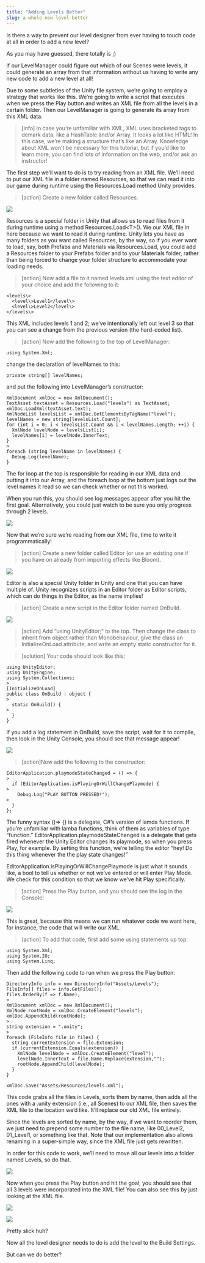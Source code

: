 ```yaml
---
title: "Adding Levels Better"
slug: a-whole-new-level-better
---
```


Is there a way to prevent our level designer from ever having to touch code at all in order to add a new level?

As you may have guessed, there totally is ;)

If our LevelManager could figure out which of our Scenes were levels, it could generate an array from that information without us having to write any new code to add a new level at all!

Due to some subtleties of the Unity file system, we’re going to employ a strategy that works like this. We’re going to write a script that executes when we press the Play button and writes an XML file from all the levels in a certain folder. Then our LevelManager is going to generate its array from this XML data.

>[info]
>In case you’re unfamiliar with XML, XML uses bracketed tags to demark data, like a HashTable and/or Array. It looks a lot like HTML! In this case, we’re making a structure that’s like an Array. Knowledge about XML won’t be necessary for this tutorial, but if you’d like to learn more, you can find lots of information on the web, and/or ask an instructor!

The first step we’ll want to do is to try reading from an XML file. We’ll need to put our XML file in a folder named Resources, so that we can read it into our game during runtime using the Resources.Load method Unity provides.

>[action]
>Create a new folder called Resources.

![](../media/image111.png)

Resources is a special folder in Unity that allows us to read files from it during runtime using a method Resources.Load&lt;T&gt;(). We our XML file in here because we want to read it during runtime. Unity lets you have as many folders as you want called Resources, by the way, so if you ever want to load, say, both Prefabs and Materials via Resources.Load, you could add a Resources folder to your Prefabs folder and to your Materials folder, rather than being forced to change your folder structure to accommodate your loading needs.

>[action]
>Now add a file to it named levels.xml using the text editor of your choice and add the following to it:
>
```
<levels\>
  <level\>Level1</level\>
  <level\>Level2</level\>
</levels\>
```

This XML includes levels 1 and 2; we’ve intentionally left out level 3 so that you can see a change from the previous version (the hard-coded list).

>[action]
>Now add the following to the top of LevelManager:
>
```
using System.Xml;
```
>
change the declaration of levelNames to this:
>
```
private string[] levelNames;
```
>
and put the following into LevelManager’s constructor:
>
```
XmlDocument xmlDoc = new XmlDocument();
TextAsset textAsset = Resources.Load("levels") as TextAsset;
xmlDoc.LoadXml(textAsset.text);
XmlNodeList levelsList = xmlDoc.GetElementsByTagName("level");
levelNames = new string[levelsList.Count];
for (int i = 0; i < levelsList.Count && i < levelNames.Length; ++i) {
  XmlNode levelNode = levelsList[i];
  levelNames[i] = levelNode.InnerText;
}
>
foreach (string levelName in levelNames) {
  Debug.Log(levelName);
}
```

The for loop at the top is responsible for reading in our XML data and putting it into our Array, and the foreach loop at the bottom just logs out the level names it read so we can check whether or not this worked.

When you run this, you should see log messages appear after you hit the first goal. Alternatively, you could just watch to be sure you only progress through 2 levels.

![](../media/image96.png)

Now that we’re sure we’re reading from our XML file, time to write it programmatically!

>[action]
>Create a new folder called Editor (or use an existing one if you have on already from importing effects like Bloom).

![](../media/image88.png)

Editor is also a special Unity folder in Unity and one that you can have multiple of. Unity recognizes scripts in an Editor folder as Editor scripts, which can do things in the Editor, as the name implies!

>[action]
>Create a new script in the Editor folder named OnBuild.

![](../media/image110.png)

>[action]
>Add “using UnityEditor;” to the top. Then change the class to inherit from object rather than Monobehaviour, give the class an InitializeOnLoad attribute, and write an empty static constructor for it.

<!-- -->

>[solution]
>Your code should look like this:
```
using UnityEditor;
using UnityEngine;
using System.Collections;
>
[InitializeOnLoad]
public class OnBuild : object {
>
  static OnBuild() {
>
  }
}
```

If you add a log statement in OnBuild, save the script, wait for it to compile, then look in the Unity Console, you should see that message appear!

![](../media/image81.png)

>[action]Now add the following to the constructor:
>
```
EditorApplication.playmodeStateChanged = () => {
>
  if (EditorApplication.isPlayingOrWillChangePlaymode) {
>
    Debug.Log("PLAY BUTTON PRESSED!");
>
  }
};
```

The funny syntax ()=&gt; {} is a delegate, C\#’s version of lamda functions. If you’re unfamiliar with lamba functions, think of them as variables of type “function.” EditorApplication.playmodeStateChanged is a delegate that gets fired whenever the Unity Editor changes its playmode, so when you press Play, for example. By setting this function, we’re telling the editor “hey! Do this thing whenever the the play state changes!”

EditorApplication.isPlayingOrWillChangePlaymode is just what it sounds like, a bool to tell us whether or not we’ve entered or will enter Play Mode. We check for this condition so that we know we’ve hit Play specifically.

>[action]
>Press the Play button, and you should see the log in the Console!

![](../media/image33.png)

This is great, because this means we can run whatever code we want here, for instance, the code that will write our XML.

>[action]
>To add that code, first add some using statements up top:
>
```
using System.Xml;
using System.IO;
using System.Linq;
```
>
Then add the following code to run when we press the Play button:
>
```
DirectoryInfo info = new DirectoryInfo("Assets/Levels");
FileInfo[] files = info.GetFiles();
files.OrderBy(f => f.Name);
>
XmlDocument xmlDoc = new XmlDocument();
XmlNode rootNode = xmlDoc.CreateElement("levels");
xmlDoc.AppendChild(rootNode);
>
string extension = ".unity";
>
foreach (FileInfo file in files) {
  string currentExtension = file.Extension;
  if (currentExtension.Equals(extension)) {
    XmlNode levelNode = xmlDoc.CreateElement("level");
    levelNode.InnerText = file.Name.Replace(extension,"");
    rootNode.AppendChild(levelNode);
  }
}

xmlDoc.Save("Assets/Resources/levels.xml");
```

This code grabs all the files in Levels, sorts them by name, then adds all the ones with a .unity extension (i.e., all Scenes) to our XML file, then saves the XML file to the location we’d like. It’ll replace our old XML file entirely.

Since the levels are sorted by name, by the way, if we want to reorder them, we just need to prepend some number to the file name, like 00\_Level2, 01\_Level1, or something like that. Note that our implementation also allows renaming in a super-simple way, since the XML file just gets rewritten.

In order for this code to work, we’ll need to move all our levels into a folder named Levels, so do that.

![](../media/image117.png)

Now when you press the Play button and hit the goal, you should see that all 3 levels were incorporated into the XML file! You can also see this by just looking at the XML file.

![](../media/image48.png)

![](../media/image37.png)

Pretty slick huh?

Now all the level designer needs to do is add the level to the Build Settings.

But can we do better?
